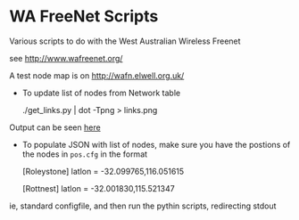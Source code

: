 WA FreeNet Scripts
==================

Various scripts to do with the West Australian Wireless Freenet

see http://www.wafreenet.org/

A test node map is on http://wafn.elwell.org.uk/

* To update list of nodes from Network table

	./get_links.py | dot -Tpng > links.png

Output can be seen [here](http://wafn.elwell.org.uk/links.png)

* To populate JSON with list of nodes, make sure you have the postions of the 
nodes in `pos.cfg` in the format

	[Roleystone]
	latlon = -32.099765,116.051615
	
	[Rottnest]
	latlon = -32.001830,115.521347

ie, standard configfile, and then run the pythin scripts, redirecting stdout
